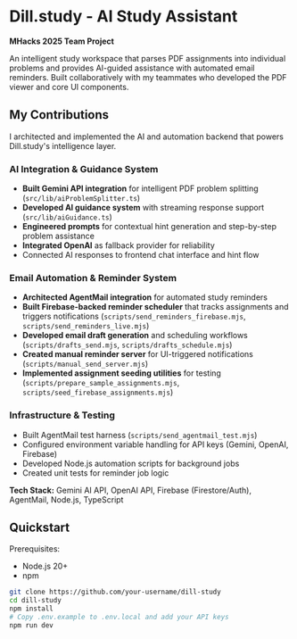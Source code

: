 # Dill.study - AI Study Assistant

**MHacks 2025 Team Project** 

An intelligent study workspace that parses PDF assignments into individual problems and provides AI-guided assistance with automated email reminders. Built collaboratively with my teammates who developed the PDF viewer and core UI components.

## My Contributions

I architected and implemented the AI and automation backend that powers Dill.study's intelligence layer.

### AI Integration & Guidance System
- **Built Gemini API integration** for intelligent PDF problem splitting (`src/lib/aiProblemSplitter.ts`)
- **Developed AI guidance system** with streaming response support (`src/lib/aiGuidance.ts`)
- **Engineered prompts** for contextual hint generation and step-by-step problem assistance
- **Integrated OpenAI** as fallback provider for reliability
- Connected AI responses to frontend chat interface and hint flow

### Email Automation & Reminder System
- **Architected AgentMail integration** for automated study reminders
- **Built Firebase-backed reminder scheduler** that tracks assignments and triggers notifications (`scripts/send_reminders_firebase.mjs`, `scripts/send_reminders_live.mjs`)
- **Developed email draft generation** and scheduling workflows (`scripts/drafts_send.mjs`, `scripts/drafts_schedule.mjs`)
- **Created manual reminder server** for UI-triggered notifications (`scripts/manual_send_server.mjs`)
- **Implemented assignment seeding utilities** for testing (`scripts/prepare_sample_assignments.mjs`, `scripts/seed_firebase_assignments.mjs`)

### Infrastructure & Testing
- Built AgentMail test harness (`scripts/send_agentmail_test.mjs`)
- Configured environment variable handling for API keys (Gemini, OpenAI, Firebase)
- Developed Node.js automation scripts for background jobs
- Created unit tests for reminder job logic

**Tech Stack:** Gemini AI API, OpenAI API, Firebase (Firestore/Auth), AgentMail, Node.js, TypeScript

## Quickstart

Prerequisites:
- Node.js 20+
- npm
```bash
git clone https://github.com/your-username/dill-study
cd dill-study
npm install
# Copy .env.example to .env.local and add your API keys
npm run dev
